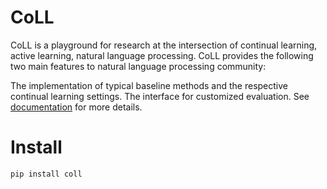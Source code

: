 # CoLL

CoLL is a playground for research at the intersection of continual learning, active learning, natural language processing. CoLL provides the following two main features to natural language processing community:

The implementation of typical baseline methods and the respective continual learning settings.
The interface for customized evaluation. See [documentation](wutong8023.site/CoLL/) for more details.

# Install
```bash
pip install coll
```



